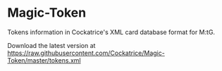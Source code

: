 Magic-Token
=================

Tokens information in Cockatrice's XML card database format for M:tG.

Download the latest version at https://raw.githubusercontent.com/Cockatrice/Magic-Token/master/tokens.xml
